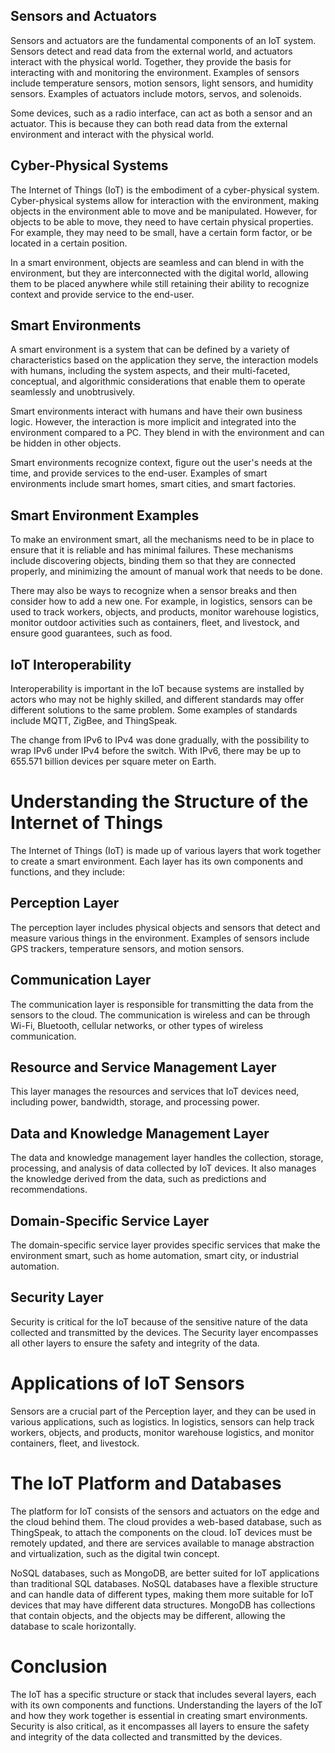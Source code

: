 

## Sensors and Actuators

Sensors and actuators are the fundamental components of an IoT system. Sensors detect and read data from the external world, and actuators interact with the physical world. Together, they provide the basis for interacting with and monitoring the environment. Examples of sensors include temperature sensors, motion sensors, light sensors, and humidity sensors. Examples of actuators include motors, servos, and solenoids.

Some devices, such as a radio interface, can act as both a sensor and an actuator. This is because they can both read data from the external environment and interact with the physical world.

## Cyber-Physical Systems

The Internet of Things (IoT) is the embodiment of a cyber-physical system. Cyber-physical systems allow for interaction with the environment, making objects in the environment able to move and be manipulated. However, for objects to be able to move, they need to have certain physical properties. For example, they may need to be small, have a certain form factor, or be located in a certain position.

In a smart environment, objects are seamless and can blend in with the environment, but they are interconnected with the digital world, allowing them to be placed anywhere while still retaining their ability to recognize context and provide service to the end-user.

## Smart Environments

A smart environment is a system that can be defined by a variety of characteristics based on the application they serve, the interaction models with humans, including the system aspects, and their multi-faceted, conceptual, and algorithmic considerations that enable them to operate seamlessly and unobtrusively.

Smart environments interact with humans and have their own business logic. However, the interaction is more implicit and integrated into the environment compared to a PC. They blend in with the environment and can be hidden in other objects.

Smart environments recognize context, figure out the user's needs at the time, and provide services to the end-user. Examples of smart environments include smart homes, smart cities, and smart factories.

## Smart Environment Examples

To make an environment smart, all the mechanisms need to be in place to ensure that it is reliable and has minimal failures. These mechanisms include discovering objects, binding them so that they are connected properly, and minimizing the amount of manual work that needs to be done.

There may also be ways to recognize when a sensor breaks and then consider how to add a new one. For example, in logistics, sensors can be used to track workers, objects, and products, monitor warehouse logistics, monitor outdoor activities such as containers, fleet, and livestock, and ensure good guarantees, such as food.

## IoT Interoperability

Interoperability is important in the IoT because systems are installed by actors who may not be highly skilled, and different standards may offer different solutions to the same problem. Some examples of standards include MQTT, ZigBee, and ThingSpeak.

The change from IPv6 to IPv4 was done gradually, with the possibility to wrap IPv6 under IPv4 before the switch. With IPv6, there may be up to 655.571 billion devices per square meter on Earth.


# Understanding the Structure of the Internet of Things

The Internet of Things (IoT) is made up of various layers that work together to create a smart environment. Each layer has its own components and functions, and they include:

## Perception Layer

The perception layer includes physical objects and sensors that detect and measure various things in the environment. Examples of sensors include GPS trackers, temperature sensors, and motion sensors.

## Communication Layer

The communication layer is responsible for transmitting the data from the sensors to the cloud. The communication is wireless and can be through Wi-Fi, Bluetooth, cellular networks, or other types of wireless communication.

## Resource and Service Management Layer

This layer manages the resources and services that IoT devices need, including power, bandwidth, storage, and processing power.

## Data and Knowledge Management Layer

The data and knowledge management layer handles the collection, storage, processing, and analysis of data collected by IoT devices. It also manages the knowledge derived from the data, such as predictions and recommendations.

## Domain-Specific Service Layer

The domain-specific service layer provides specific services that make the environment smart, such as home automation, smart city, or industrial automation.

## Security Layer

Security is critical for the IoT because of the sensitive nature of the data collected and transmitted by the devices. The Security layer encompasses all other layers to ensure the safety and integrity of the data.

# Applications of IoT Sensors

Sensors are a crucial part of the Perception layer, and they can be used in various applications, such as logistics. In logistics, sensors can help track workers, objects, and products, monitor warehouse logistics, and monitor containers, fleet, and livestock.

# The IoT Platform and Databases

The platform for IoT consists of the sensors and actuators on the edge and the cloud behind them. The cloud provides a web-based database, such as ThingSpeak, to attach the components on the cloud. IoT devices must be remotely updated, and there are services available to manage abstraction and virtualization, such as the digital twin concept.

NoSQL databases, such as MongoDB, are better suited for IoT applications than traditional SQL databases. NoSQL databases have a flexible structure and can handle data of different types, making them more suitable for IoT devices that may have different data structures. MongoDB has collections that contain objects, and the objects may be different, allowing the database to scale horizontally.

# Conclusion

The IoT has a specific structure or stack that includes several layers, each with its own components and functions. Understanding the layers of the IoT and how they work together is essential in creating smart environments. Security is also critical, as it encompasses all layers to ensure the safety and integrity of the data collected and transmitted by the devices.